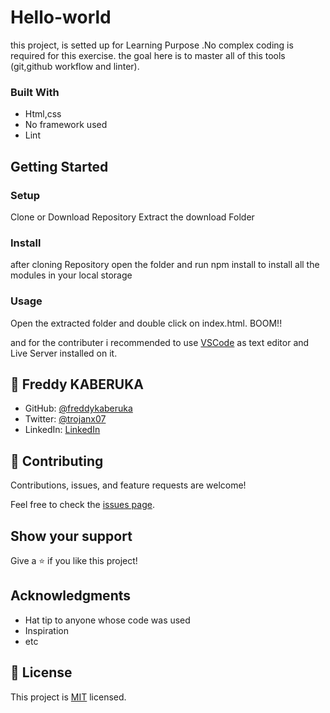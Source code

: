 # Hello-world

 this project, is setted up for Learning Purpose .No complex coding is required for this exercise. the goal here is to master all of this tools (git,github workflow and linter).

 ### Built With

 - Html,css
 - No framework used
 - Lint

## Getting Started

### Setup

Clone or Download Repository
Extract the download Folder

### Install

after cloning Repository open the folder and run npm install to install all the modules in your local storage

### Usage

Open the extracted folder and double click on index.html. BOOM!!

and for the contributer i recommended to use [VSCode](https://code.visualstudio.com/) as text editor and Live Server installed on it.

## 👤 **Freddy KABERUKA**

- GitHub: [@freddykaberuka](https://github.com/freddykaberuka)
- Twitter: [@trojanx07](https://twitter.com/trojanx07)
- LinkedIn: [LinkedIn](https://www.linkedin.com/in/kaberuka-freddy-853b08153/)

## 🤝 Contributing

Contributions, issues, and feature requests are welcome!

Feel free to check the [issues page](../../issues/).

## Show your support

Give a ⭐️ if you like this project!

## Acknowledgments

- Hat tip to anyone whose code was used
- Inspiration
- etc
## 📝 License

This project is [MIT](./MIT.md) licensed.

